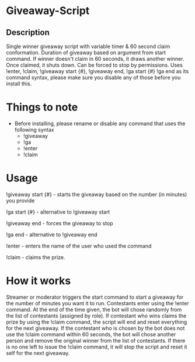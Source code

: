 # Giveaway-Script
## Description
Single winner giveaway script with variable timer &amp; 60 second claim conformation. Duration of giveaway based on argument from start command. If winner doesn't claim in 60 seconds, it draws another winner. Once claimed, it shuts down. Can be forced to stop by permissions. Uses !enter, !claim, !giveaway start {#}, !giveaway end, !ga start {#} !ga end as its command syntax, please make sure you disable any of those before you install this.

# Things to note
  * Before installing, please rename or disable any command that uses the following syntax
    * !giveaway
    * !ga
    * !enter
    * !claim
# Usage
  !giveaway start {#} - starts the giveaway based on the number (in minutes) you provide
  
  !ga start {#} - alternative to !giveaway start
  
  !giveaway end - forces the giveaway to stop
  
  !ga end - alternative to !giveaway end
  
  !enter - enters the name of the user who used the command
  
  !claim - claims the prize.
  
  # How it works
  Streamer or moderator triggers the start command to start a giveaway for the number of minutes you want it to run. Contestants enter using the !enter command. At the end of the time given, the bot will chose randomly from the list of contestants (assigned by role). If contestant who wins claims the prize by using the !claim command, the script will end and reset everything for the next giveaway. If the contestant who is chosen by the bot does not use the !claim command within 60 seconds, the bot will chose another person and remove the original winner from the list of contestants. If there is no one left to issue the !claim command, it will stop the script and reset it self for the next giveaway.
